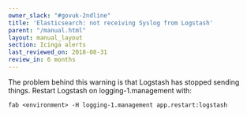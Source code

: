 ```yaml
---
owner_slack: "#govuk-2ndline"
title: 'Elasticsearch: not receiving Syslog from Logstash'
parent: "/manual.html"
layout: manual_layout
section: Icinga alerts
last_reviewed_on: 2018-08-31
review_in: 6 months
---
```


The problem behind this warning is that Logstash has stopped sending
things. Restart Logstash on logging-1.management with:

```
fab <environment> -H logging-1.management app.restart:logstash
```
